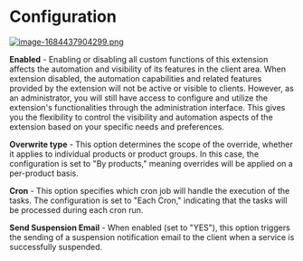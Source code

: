 # Configuration

[![image-1684437904299.png](https://doc.puq.info/uploads/images/gallery/2023-05/scaled-1680-/image-1684437904299.png)](https://doc.puq.info/uploads/images/gallery/2023-05/image-1684437904299.png)

**Enabled** - Enabling or disabling all custom functions of this extension affects the automation and visibility of its features in the client area. When extension disabled, the automation capabilities and related features provided by the extension will not be active or visible to clients. However, as an administrator, you will still have access to configure and utilize the extension's functionalities through the administration interface. This gives you the flexibility to control the visibility and automation aspects of the extension based on your specific needs and preferences.

**Overwrite type** - This option determines the scope of the override, whether it applies to individual products or product groups. In this case, the configuration is set to "By products," meaning overrides will be applied on a per-product basis.

**Cron** - This option specifies which cron job will handle the execution of the tasks. The configuration is set to "Each Cron," indicating that the tasks will be processed during each cron run.

**Send Suspension Email** - When enabled (set to "YES"), this option triggers the sending of a suspension notification email to the client when a service is successfully suspended.